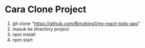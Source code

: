 # Cara Clone Project

1. git clone "https://github.com/Bimzking1/my-react-todo-app"
2. masuk ke directory project
3. npm install
4. npm start
